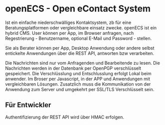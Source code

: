 # openECS - Open eContact System

Ist ein einfache niederschwälliges Kontaktsystem, zb für eine Beratungsplatformen oder vergleichbare einsatz zwecke. openECS ist ein hybrid CMS. User können per App, im Browser anfragen, nach Regestrierung - Benutzername, optional E-Mail und Password - stellen. 

Sie als Berater können per App, Desktop Anwendung oder andere selbst entickelte Anwendungen über die REST API, antworten bzw verarbeiten. 

Die Nachrichten sind nur vom Anfragenden und Bearbeitende zu lesen. Die Nachrichten werden in der Datenbank per OpenPGP verschlüsselt gespeichert. Die Verschlüsslung und Entschlusslung erfolgt Lokal beim anwender. Im Broser per Javascript, in der APP und Anwendungen mit vergleichbaren Lösungen. Zusatzlich muss die Kommunikation von der Anwendung  zum Server und umgekehrt per SSL/TLS Verschlüsselt sein. 

## Für Entwickler
Authentifizierung der REST API wird über HMAC erfolgen.

